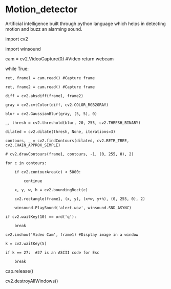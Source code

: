 # Motion_detector
Artificial intelligence built through python language which helps in detecting motion and buzz an alarming sound.


import cv2

import winsound

cam = cv2.VideoCapture(0) #Video return webcam

while True:

    ret, frame1 = cam.read() #Capture frame
    
    ret, frame2 = cam.read() #Capture frame
    
    diff = cv2.absdiff(frame1, frame2)
    
    gray = cv2.cvtColor(diff, cv2.COLOR_RGB2GRAY)
    
    blur = cv2.GaussianBlur(gray, (5, 5), 0)
    
    _, thresh = cv2.threshold(blur, 20, 255, cv2.THRESH_BINARY)
    
    dilated = cv2.dilate(thresh, None, iterations=3)
    
    contours, _ = cv2.findContours(dilated, cv2.RETR_TREE, cv2.CHAIN_APPROX_SIMPLE)
    
    # cv2.drawContours(frame1, contours, -1, (0, 255, 0), 2)
    
    for c in contours:
    
        if cv2.contourArea(c) < 5000:
        
            continue
            
        x, y, w, h = cv2.boundingRect(c)
        
        cv2.rectangle(frame1, (x, y), (x+w, y+h), (0, 255, 0), 2)
        
        winsound.PlaySound('alert.wav', winsound.SND_ASYNC)
        
    if cv2.waitKey(10) == ord('q'):
    
        break
        
    cv2.imshow('Video Cam', frame1) #Display image in a window
    
    k = cv2.waitKey(5)
    
    if k == 27:  #27 is an ASCII code for Esc
    
        break
        
cap.release()

cv2.destroyAllWindows()
